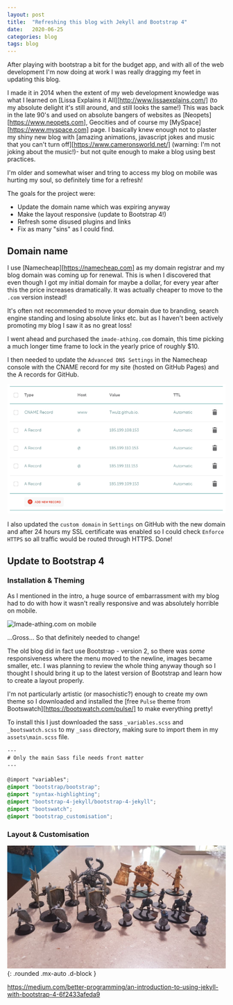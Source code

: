 ```yaml
---
layout: post
title:  "Refreshing this blog with Jekyll and Bootstrap 4"
date:   2020-06-25
categories: blog
tags: blog
---
```


After playing with bootstrap a bit for the budget app, and with all of the web development I'm now doing at work I was really dragging my feet in updating this blog. 

I made it in 2014 when the extent of my web development knowledge was what I learned on [Lissa Explains it All][http://www.lissaexplains.com/] (to my absolute delight it's still around, and still looks the same!) This was back in the late 90's and used on absolute bangers of websites as [Neopets][https://www.neopets.com], Geocities and of course my [MySpace][https://www.myspace.com] page. I basically knew enough not to plaster my shiny new blog with [amazing animations, javascript jokes and music that you can't turn off][https://www.cameronsworld.net/] (warning: I'm not joking about the music!)- but not quite enough to make a blog using best practices.

I'm older and somewhat wiser and tring to access my blog on mobile was hurting my soul, so definitely time for a refresh!

The goals for the project were:
* Update the domain name which was expiring anyway
* Make the layout responsive (update to Bootstrap 4!)
* Refresh some disused plugins and links
* Fix as many "sins" as I could find.

## Domain name

I use [Namecheap][https://namecheap.com] as my domain registrar and my blog domain was coming up for renewal. This is when I discovered that even though I got my initial domain for maybe a dollar, for every year after this the price increases dramatically. It was actually cheaper to move to the `.com` version instead!

It's often not recommended to move your domain due to branding, search engine standing and losing absolute links etc. but as I haven't been actively promoting my blog I saw it as no great loss!

I went ahead and purchased the `imade-athing.com` domain, this time picking a much longer time frame to lock in the yearly price of roughly $10.

I then needed to update the `Advanced DNS Settings` in the Namecheap console with the CNAME record for my site (hosted on GitHub Pages) and the A records for GitHub.

![Advanced DNS Settings](/images/blog/dns_settings_namecheap.png)

I also updated the `custom domain` in `Settings` on GitHub with the new domain and after 24 hours my SSL certificate was enabled so I could check `Enforce HTTPS` so all traffic would be routed through HTTPS. Done!

## Update to Bootstrap 4

### Installation & Theming

As I mentioned in the intro, a huge source of embarrassment with my blog had to do with how it wasn't really responsive and was absolutely horrible on mobile.

![Imade-athing.com on mobile](/images/blog/01_horrible_mobile.jpg)

...Gross... So that definitely needed to change!

The old blog did in fact use Bootstrap - version 2, so there was _some_ responsiveness where the menu moved to the newline, images became smaller, etc. I was planning to review the whole thing anyway though so I thought I should bring it up to the latest version of Bootstrap and learn how to create a layout properly.

I'm not particularly artistic (or masochistic?) enough to create my own theme so I downloaded and installed the [free `Pulse` theme from Bootswatch][https://bootswatch.com/pulse/] to make everything pretty!

To install this I just downloaded the sass `_variables.scss` and `_bootswatch.scss` to my `_sass` directory, making sure to import them in my `assets\main.scss` file.

```scss
---
# Only the main Sass file needs front matter 
---

@import "variables";
@import "bootstrap/bootstrap";
@import "syntax-highlighting";
@import "bootstrap-4-jekyll/bootstrap-4-jekyll";
@import "bootswatch";
@import "bootstrap_customisation";
```

### Layout & Customisation



![The Dark Souls Board Game](/images/darksouls/15_enemies_painted.jpg){: .rounded .mx-auto .d-block }

https://medium.com/better-programming/an-introduction-to-using-jekyll-with-bootstrap-4-6f2433afeda9
